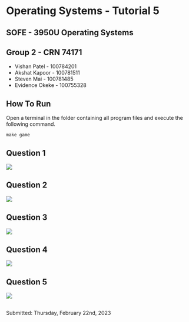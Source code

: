 # Operating Systems - Tutorial 5
## SOFE - 3950U Operating Systems

## Group 2 - CRN 74171
- Vishan Patel - 100784201
- Akshat Kapoor - 100781511
- Steven Mai - 100781485
- Evidence Okeke - 100755328

## How To Run
Open a terminal in the folder containing all program files and execute the following command.
```
make game
```
## Question 1
![](link)
## Question 2
![](link)
## Question 3
![](link)
## Question 4
![](link)
## Question 5
![](link)
##
Submitted: Thursday, February 22nd, 2023
